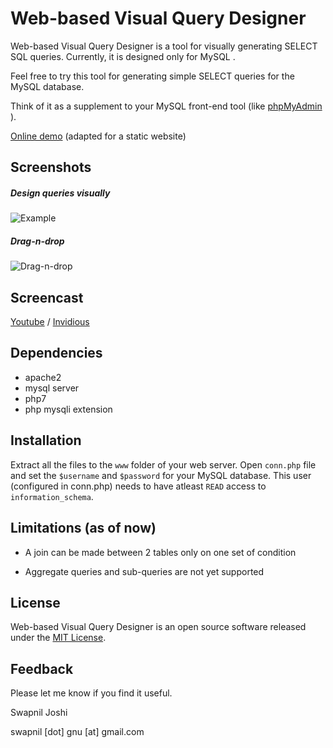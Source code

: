 # Web-based Visual Query Designer

Web-based Visual Query Designer is a tool for visually generating SELECT SQL queries.
Currently, it is designed only for MySQL .

Feel free to try this tool for generating simple SELECT queries for the MySQL
database.

Think of it as a supplement to your MySQL front-end tool (like [
phpMyAdmin ](http://www.phpmyadmin.net/) ).

<a target="_blank" href="http://swapnilmj.github.io/web-vqd/">Online demo</a>
(adapted for a static website)

## Screenshots

##### Design queries *visually*
![Example](https://cloud.githubusercontent.com/assets/2190589/7006635/5b72b1c2-dca0-11e4-84db-cf1e3834a397.png)

##### Drag-n-drop
![Drag-n-drop](https://cloud.githubusercontent.com/assets/2190589/7006820/b4916176-dca1-11e4-8ad4-0a472f179cd3.png)

## Screencast
[Youtube](https://youtu.be/vezEzwSiIjc) / [Invidious](https://yewtu.be/watch?v=vezEzwSiIjc)

## Dependencies
 - apache2
 - mysql server
 - php7
 - php mysqli extension

## Installation

Extract all the files to the `www` folder of your web server. Open `conn.php`
file and set the `$username` and `$password` for your MySQL database. 
This user (configured in conn.php) needs to have atleast `READ` access to `information_schema`.

## Limitations (as of now)

  * A join can be made between 2 tables only on one set of condition 
  
  * Aggregate queries and sub-queries are not yet supported

## License

Web-based Visual Query Designer is an open source software released under the
[MIT License](http://opensource.org/licenses/mit-license.php).

## Feedback
Please let me know if you find it useful.

Swapnil Joshi

swapnil [dot] gnu [at] gmail.com

